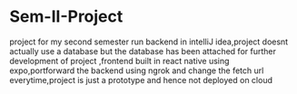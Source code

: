 # Sem-II-Project
 project for my second semester
run backend in intelliJ idea,project doesnt actually use a database but the database has been attached for further development of project
,frontend built in react native using expo,portforward the backend using ngrok and change the fetch url everytime,project is just a prototype and hence not deployed on cloud 
